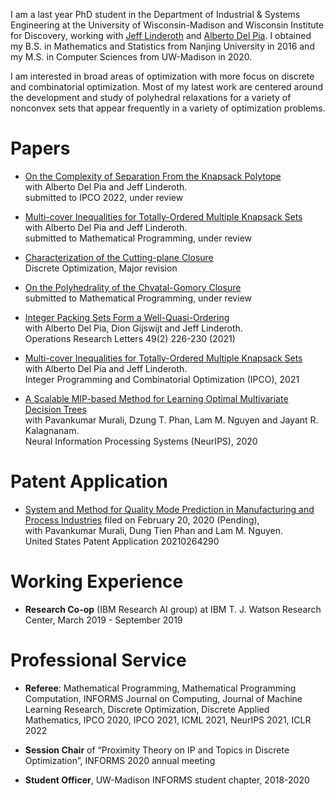 I am a last year PhD student in the Department of Industrial & Systems Engineering at the University of Wisconsin-Madison and Wisconsin Institute for Discovery, working with [Jeff Linderoth](https://jlinderoth.github.io/) and [Alberto Del Pia](https://sites.google.com/site/albertodelpia/home). I obtained my B.S. in Mathematics and Statistics from Nanjing University in 2016 and my M.S. in Computer Sciences from UW-Madison in 2020.


I am interested in broad areas of optimization with more focus on discrete and combinatorial optimization. Most of my latest work are centered around the development and study of polyhedral relaxations for a variety of nonconvex sets that appear frequently in a variety of optimization problems.


# Papers

- [On the Complexity of Separation From the Knapsack Polytope](http://www.optimization-online.org/DB_FILE/2021/11/8682.pdf) <br>
  with Alberto Del Pia and Jeff Linderoth. <br>
  submitted to IPCO 2022, under review <br>

- [Multi-cover Inequalities for Totally-Ordered Multiple Knapsack Sets](http://www.optimization-online.org/DB_FILE/2021/06/8428.pdf) <br>
  with Alberto Del Pia and Jeff Linderoth. <br>
  submitted to Mathematical Programming, under review <br>

- [Characterization of the Cutting-plane Closure](https://arxiv.org/abs/1911.12943) <br>
  Discrete Optimization, Major revision <br>
  
- [On the Polyhedrality of the Chvatal-Gomory Closure](https://arxiv.org/abs/2106.00295) <br>
  submitted to Mathematical Programming, under review <br>

- [Integer Packing Sets Form a Well-Quasi-Ordering](https://www.sciencedirect.com/science/article/abs/pii/S0167637721000225?via%3Dihub) <br>
  with Alberto Del Pia, Dion Gijswijt and Jeff Linderoth. <br>
  Operations Research Letters 49(2) 226-230 (2021) <br>
  
- [Multi-cover Inequalities for Totally-Ordered Multiple Knapsack Sets](https://link.springer.com/chapter/10.1007%2F978-3-030-73879-2_14) <br>
  with Alberto Del Pia and Jeff Linderoth. <br>
  Integer Programming and Combinatorial Optimization (IPCO), 2021 <br>
  
- [A Scalable MIP-based Method for Learning Optimal Multivariate Decision Trees](https://proceedings.neurips.cc/paper/2020/hash/1373b284bc381890049e92d324f56de0-Abstract.html) <br>
  with Pavankumar Murali, Dzung T. Phan, Lam M. Nguyen and Jayant R. Kalagnanam. <br>
  Neural Information Processing Systems (NeurIPS), 2020 <br>


# Patent Application

- [System and Method for Quality Mode Prediction in Manufacturing and Process Industries](https://patents.google.com/patent/US20210264290A1/en) filed on February 20, 2020 (Pending), <br>
  with Pavankumar Murali, Dung Tien Phan and Lam M. Nguyen. <br>
  United States Patent Application 20210264290 <br>

# Working Experience

- **Research Co-op** (IBM Research AI group) at IBM T. J. Watson Research Center, March 2019 - September 2019 


# Professional Service

- **Referee**: Mathematical Programming, Mathematical Programming Computation, INFORMS Journal on Computing, Journal of Machine Learning Research, Discrete Optimization, Discrete Applied Mathematics, IPCO 2020, IPCO 2021, ICML 2021, NeurIPS 2021, ICLR 2022 <br>

- **Session Chair** of “Proximity Theory on IP and Topics in Discrete Optimization”, INFORMS 2020 annual meeting <br>

- **Student Officer**, UW-Madison INFORMS student chapter, 2018-2020



